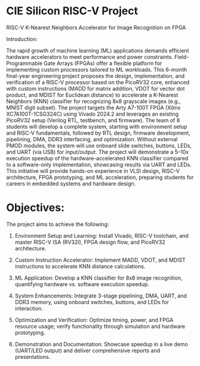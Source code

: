 # CIE Silicon RISC-V Project
RISC-V K-Nearest Neighbors Accelerator for Image Recognition on FPGA


Introduction:

The rapid growth of machine learning (ML) applications demands efficient hardware accelerators to meet performance and power constraints. Field-Programmable Gate Arrays (FPGAs) offer a flexible platform for implementing custom processors tailored to ML workloads. This 6-month final-year engineering project proposes the design, implementation, and verification of a RISC-V processor based on the PicoRV32 core, enhanced with custom instructions (MADD for matrix addition, VDOT for vector dot product, and MDIST for Euclidean distance) to accelerate a K-Nearest Neighbors (KNN) classifier for recognizing 8x8 grayscale images (e.g., MNIST digit subset). The project targets the Arty A7-100T FPGA (Xilinx XC7A100T-1CSG324C) using Vivado 2024.2 and leverages an existing PicoRV32 setup (Verilog RTL, testbench, and firmware).
The team of 8 students will develop a complete system, starting with environment setup and RISC-V fundamentals, followed by RTL design, firmware development, pipelining, DMA, DDR3 interfacing, and optimization. Without external PMOD modules, the system will use onboard slide switches, buttons, LEDs, and UART (via USB) for input/output. The project will demonstrate a 5–10x execution speedup of the hardware-accelerated KNN classifier compared to a software-only implementation, showcasing results via UART and LEDs. This initiative will provide hands-on experience in VLSI design, RISC-V architecture, FPGA prototyping, and ML acceleration, preparing students for careers in embedded systems and hardware design.

 # Objectives:

The project aims to achieve the following: 

 1. Environment Setup and Learning: Install Vivado, RISC-V toolchain, and master RISC-V ISA (RV32I), FPGA design flow, and PicoRV32 architecture.
	
 2. Custom Instruction Accelerator: Implement MADD, VDOT, and MDIST instructions to accelerate KNN distance calculations.
	
 3. ML Application: Develop a KNN classifier for 8x8 image recognition, quantifying hardware vs. software execution speedup.
	
 4. System Enhancements: Integrate 3-stage pipelining, DMA, UART, and DDR3 memory, using onboard switches, buttons, and LEDs for interaction.
    
 5. Optimization and Verification: Optimize timing, power, and FPGA resource usage; verify functionality through simulation and hardware prototyping.
    
 6. Demonstration and Documentation: Showcase speedup in a live demo (UART/LED output) and deliver comprehensive reports and presentations.


